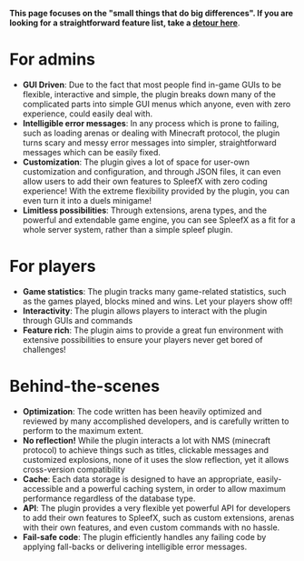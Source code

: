**This page focuses on the "small things that do big differences". If you are looking for a straightforward feature list, take a [detour here](Feature-list)**.

# For admins
* **GUI Driven**: Due to the fact that most people find in-game GUIs to be flexible, interactive and simple, the plugin breaks down many of the complicated parts into simple GUI menus which anyone, even with zero experience, could easily deal with.
* **Intelligible error messages**: In any process which is prone to failing, such as loading arenas or dealing with Minecraft protocol, the plugin turns scary and messy error messages into simpler, straightforward messages which can be easily fixed.
* **Customization**: The plugin gives a lot of space for user-own customization and configuration, and through JSON files, it can even allow users to add their own features to SpleefX with zero coding experience! With the extreme flexibility provided by the plugin, you can even turn it into a duels minigame!
* **Limitless possibilities**: Through extensions, arena types, and the powerful and extendable game engine, you can see SpleefX as a fit for a whole server system, rather than a simple spleef plugin.
 
# For players
* **Game statistics**: The plugin tracks many game-related statistics, such as the games played, blocks mined and wins. Let your players show off!
* **Interactivity**: The plugin allows players to interact with the plugin through GUIs and commands
* **Feature rich**: The plugin aims to provide a great fun environment with extensive possibilities to ensure your players never get bored of challenges!

# Behind-the-scenes
* **Optimization**: The code written has been heavily optimized and reviewed by many accomplished developers, and is carefully written to perform to the maximum extent.
* **No reflection!** While the plugin interacts a lot with NMS (minecraft protocol) to achieve things such as titles, clickable messages and customized explosions, none of it uses the slow reflection, yet it allows cross-version compatibility
* **Cache**: Each data storage is designed to have an appropriate, easily-accessible and a powerful caching system, in order to allow maximum performance regardless of the database type.
* **API**: The plugin provides a very flexible yet powerful API for developers to add their own features to SpleefX, such as custom extensions, arenas with their own features, and even custom commands with no hassle.
* **Fail-safe code**: The plugin efficiently handles any failing code by applying fall-backs or delivering intelligible error messages.